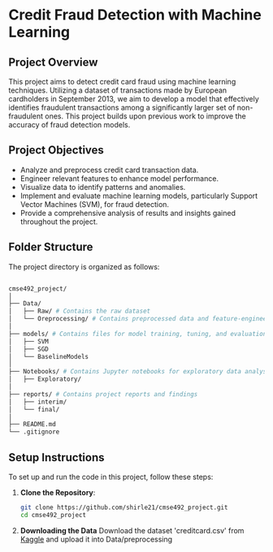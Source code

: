 # Credit Fraud Detection with Machine Learning

## Project Overview

This project aims to detect credit card fraud using machine learning techniques. Utilizing a dataset of transactions made by European cardholders in September 2013, we aim to develop a model that effectively identifies fraudulent transactions among a significantly larger set of non-fraudulent ones. This project builds upon previous work to improve the accuracy of fraud detection models.

## Project Objectives

- Analyze and preprocess credit card transaction data.
- Engineer relevant features to enhance model performance.
- Visualize data to identify patterns and anomalies.
- Implement and evaluate machine learning models, particularly Support Vector Machines (SVM), for fraud detection.
- Provide a comprehensive analysis of results and insights gained throughout the project.

## Folder Structure

The project directory is organized as follows:

```bash

cmse492_project/
│
├── Data/
│   ├── Raw/ # Contains the raw dataset 
│   └── Oreprocessing/ # Contains preprocessed data and feature-engineered files
│
├── models/ # Contains files for model training, tuning, and evaluation 
│   ├── SVM
│   ├── SGD
│   └── BaselineModels 
│
├── Notebooks/ # Contains Jupyter notebooks for exploratory data analysis and final results
│   ├── Exploratory/
│
├── reports/ # Contains project reports and findings
│   ├── interim/
│   └── final/
│
├── README.md
└── .gitignore 
```
## Setup Instructions

To set up and run the code in this project, follow these steps:

1. **Clone the Repository**:
   ```bash
   git clone https://github.com/shirle21/cmse492_project.git
   cd cmse492_project
   ```
2. **Downloading the Data**
    Download the dataset 'creditcard.csv' from [Kaggle](https://www.kaggle.com/datasets/mlg-ulb/creditcardfraud) and upload it into Data/preprocessing 

